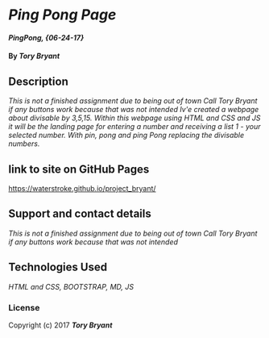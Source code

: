  # _Ping Pong Page_

#### _PingPong, {06-24-17}_

#### By _**Tory Bryant**_

## Description

_This is not a finished assignment due to being out of town Call Tory Bryant if any buttons work because that was not intended_
_Iv'e created a webpage about divisable by 3,5,15. Within this webpage using HTML and CSS and JS it will be the landing page for entering a number and receiving a list 1 - your selected number. With pin, pong and ping Pong replacing the divisable numbers._

## link to site on GitHub Pages

https://waterstroke.github.io/project_bryant/

## Support and contact details

  _This is not a finished assignment due to being out of town Call Tory Bryant if any buttons work because that was not intended_

## Technologies Used

_HTML and CSS, BOOTSTRAP, MD, JS_

### License


Copyright (c) 2017 **_Tory Bryant_**
